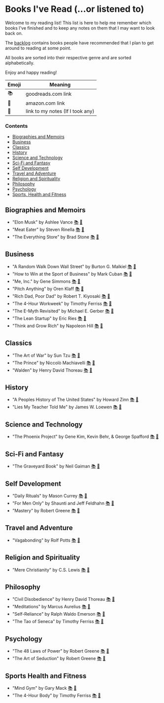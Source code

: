 # Books I've Read (...or listened to)

Welcome to my reading list! This list is here to help me remember which books I've finished and to keep any notes on them that I may want to look back on.

The [backlog](backlog.md) contains books people have recommended that I plan to get around to reading at some point.

All books are sorted into their respective genre and are sorted alphabetically.

Enjoy and happy reading!

|  Emoji |  Meaning |
|---|---|
| 📚 |goodreads.com link|
| 📖 |amazon.com link|
| 📝 |link to my notes (If I took any)


### Contents
- [Biographies and Memoirs](#biographies-and-memoirs)
- [Business](#business)
- [Classics](#classics)
- [History](#history)
- [Science and Technology](#science-and-technology)
- [Sci-Fi and Fantasy](#sci-fi-and-fantasy)
- [Self Development](#self-development)
- [Travel and Adventure](#travel-and-adventure)
- [Religion and Spirituality](#religion-and-spirituality)
- [Philosophy](#philosophy)
- [Psychology](#psychology)
- [Sports, Health and Fitness](#sports-health-and-fitness)


## Biographies and Memoirs
* "Elon Musk" by Ashlee Vance
[📚](https://www.goodreads.com/book/show/25541028-elon-musk)
[📖](https://www.amazon.com/gp/product/0062301233)
* "Meat Eater" by Steven Rinella
[📚](https://www.goodreads.com/book/show/13330600-meat-eater)
[📖](https://www.amazon.com/gp/product/0385529813)
* "The Everything Store" by Brad Stone
[📚](https://www.goodreads.com/book/show/17660462-the-everything-store)
[📖](https://www.amazon.com/gp/product/0316219266)


## Business
* "A Random Walk Down Wall Street" by Burton G. Malkiel
[📚](https://www.goodreads.com/book/show/900892.A_Random_Walk_Down_Wall_Street)
[📖](https://www.amazon.com/gp/product/0393325350)
* "How to Win at the Sport of Business" by Mark Cuban
[📚](https://www.goodreads.com/book/show/25541028-elon-musk)
[📖](https://www.amazon.com/How-Win-Sport-Business-Can/dp/1626810915)
* "Me, Inc." by Gene Simmons
[📚](https://www.goodreads.com/book/show/20721967-me-inc)
[📖](https://www.amazon.com/gp/product/0062322613)
* "Pitch Anything" by Oren Klaff
[📚](https://www.goodreads.com/book/show/10321016-pitch-anything)
[📖](https://www.amazon.com/gp/product/0071752854)
* "Rich Dad, Poor Dad" by Robert T. Kiyosaki
[📚](https://www.goodreads.com/book/show/69571.Rich_Dad_Poor_Dad)
[📖](https://www.amazon.com/gp/product/0751532711)
* "The 4-Hour Workweek" by Timothy Ferriss
[📚](https://www.goodreads.com/book/show/368593.The_4_Hour_Workweek)
[📖](https://www.amazon.com/gp/product/0307353133)
* "The E-Myth Revisited" by Michael E. Gerber
[📚](https://www.goodreads.com/book/show/81948.The_E_Myth_Revisited)
[📖](https://www.amazon.com/gp/product/0887307280)
* "The Lean Startup" by Eric Ries
[📚](https://www.goodreads.com/book/show/10127019-the-lean-startup)
[📖](https://www.amazon.com/gp/product/0307887898)
* "Think and Grow Rich" by Napoleon Hill
[📚](https://www.goodreads.com/book/show/30186948-think-and-grow-rich)
[📖](https://www.amazon.com/gp/product/1788441028)


## Classics
* "The Art of War" by Sun Tzu
[📚](https://www.goodreads.com/book/show/10534.The_Art_of_War)
[📖](https://www.amazon.com/gp/product/1590302257)
* "The Prince" by  Niccolò Machiavelli
[📚](https://www.goodreads.com/book/show/28862.The_Prince)
[📖](https://www.amazon.com/gp/product/0937832383)
* "Walden" by Henry David Thoreau
[📚](https://www.goodreads.com/book/show/16902.Walden)
[📖](https://www.amazon.com/gp/product/0691096120)


## History
* "A Peoples History of The United States" by Howard Zinn
[📚](https://www.goodreads.com/book/show/2767.A_People_s_History_of_the_United_States)
[📖](https://www.amazon.com/gp/product/0060838655)
* "Lies My Teacher Told Me" by James W. Loewen
[📚](https://www.goodreads.com/book/show/296662.Lies_My_Teacher_Told_Me)
[📖](https://www.amazon.com/gp/product/0684818868)


## Science and Technology
* "The Phoenix Project" by Gene Kim, Kevin Behr, & George Spafford
[📚](https://www.goodreads.com/book/show/17255186-the-phoenix-project)
[📖](https://www.amazon.com/gp/product/0988262592)


## Sci-Fi and Fantasy
* "The Graveyard Book" by Neil Gaiman
[📚](https://www.goodreads.com/book/show/2213661.The_Graveyard_Book)
[📖](https://www.amazon.com/gp/product/0060530928)


## Self Development
* "Daily Rituals" by Mason Currey
[📚](https://www.goodreads.com/book/show/15799151-daily-rituals)
[📖](https://www.amazon.com/gp/product/0307273601)
* "For Men Only" by Shaunti and Jeff Feldhahn
[📚](https://www.goodreads.com/book/show/49149.For_Men_Only)
[📖](https://www.amazon.com/gp/product/1590525728)
* "Mastery" by Robert Greene
[📚](https://www.goodreads.com/book/show/13589182-mastery)
[📖](https://www.amazon.com/gp/product/0670024961)


## Travel and Adventure
* "Vagabonding" by Rolf Potts
[📚](https://www.goodreads.com/book/show/100247.Vagabonding)
[📖](https://www.amazon.com/gp/product/0812992180)


## Religion and Spirituality
* "Mere Christianity" by C.S. Lewis
[📚](https://www.goodreads.com/book/show/11138.Mere_Christianity)
[📖](https://www.amazon.com/gp/product/0684823780)


## Philosophy
* "Civil Disobedience" by Henry David Thoreau
[📚](https://www.goodreads.com/book/show/18626866-civil-disobedience)
[📖](https://www.amazon.com/Civil-Disobedience-Henry-David-Thoreau/dp/1505383935)
* "Meditations" by Marcus Aurelius
[📚](https://www.goodreads.com/book/show/30659.Meditations)
[📖](https://www.amazon.com/gp/product/0140449337)
* "Self-Reliance" by Ralph Waldo Emerson
[📚](https://www.goodreads.com/book/show/1760630.Self_Reliance)
[📖](https://www.amazon.com/gp/product/1604500093)
* "The Tao of Seneca" by Timothy Ferriss 
[📚](https://www.goodreads.com/book/show/28676323-the-tao-of-seneca)
[📖](https://www.amazon.com/The-Tao-of-Seneca-audiobook/dp/B01AIXEJ0U/ref=sr_1_1)

## Psychology
* "The 48 Laws of Power" by Robert Greene
[📚](https://www.goodreads.com/book/show/1303.The_48_Laws_of_Power)
[📖](https://www.amazon.com/gp/product/0140280197)
* "The Art of Seduction" by Robert Greene
[📚](https://www.goodreads.com/book/show/20995.The_Art_of_Seduction)
[📖](https://www.amazon.com/gp/product/1861977697)


## Sports Health and Fitness
* "Mind Gym" by Gary Mack
[📚](https://www.goodreads.com/book/show/451720.Mind_Gym)
[📖](https://www.amazon.com/gp/product/0071395970)
* "The 4-Hour Body" by Timothy Ferriss
[📚](https://www.goodreads.com/book/show/7148931-the-4-hour-body)
[📖](https://www.amazon.com/gp/product/030746363X)

